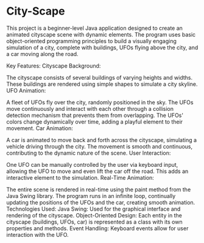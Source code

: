 # City-Scape
This project is a beginner-level Java application designed to create an animated cityscape scene with dynamic elements. The program uses basic object-oriented programming principles to build a visually engaging simulation of a city, complete with buildings, UFOs flying above the city, and a car moving along the road.


Key Features:
Cityscape Background:

The cityscape consists of several buildings of varying heights and widths. These buildings are rendered using simple shapes to simulate a city skyline.
UFO Animation:

A fleet of UFOs fly over the city, randomly positioned in the sky. The UFOs move continuously and interact with each other through a collision detection mechanism that prevents them from overlapping.
The UFOs' colors change dynamically over time, adding a playful element to their movement.
Car Animation:

A car is animated to move back and forth across the cityscape, simulating a vehicle driving through the city. The movement is smooth and continuous, contributing to the dynamic nature of the scene.
User Interaction:

One UFO can be manually controlled by the user via keyboard input, allowing the UFO to move and even lift the car off the road. This adds an interactive element to the simulation.
Real-Time Animation:

The entire scene is rendered in real-time using the paint method from the Java Swing library. The program runs in an infinite loop, continually updating the positions of the UFOs and the car, creating smooth animation.
Technologies Used:
Java Swing: Used for the graphical interface and rendering of the cityscape.
Object-Oriented Design: Each entity in the cityscape (buildings, UFOs, car) is represented as a class with its own properties and methods.
Event Handling: Keyboard events allow for user interaction with the UFO.
